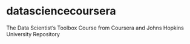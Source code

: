datasciencecoursera
===================

The Data Scientist’s Toolbox Course from Coursera and Johns Hopkins University Repository
